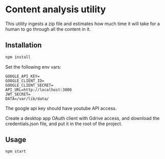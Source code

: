# Content analysis utility

This utility ingests a zip file and estimates how much time it will take for a human to go through all the content in it.

## Installation

```bash
npm install
```

Set the following env vars:
```
GOOGLE_API_KEY=
GOOGLE_CLIENT_ID=
GOOGLE_CLIENT_SECRET=
API_URL=http://localhost:3000
JWT_SECRET=
DATA=/var/lib/data/
```

The google api key should have youtube API access.

Create a desktop app OAuth client with Gdrive access, and download the credentials.json file, and put it in the root of the project.


## Usage

```bash
npm start
```

